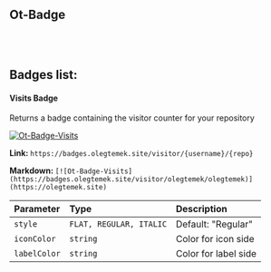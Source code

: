 ## Ot-Badge

<br />
<br />

## Badges list:

#### Visits Badge

Returns a badge containing the visitor counter for your repository

[![Ot-Badge-Visits](https://badges.olegtemek.site/visitor/olegtemek/ot-badge)](https://olegtemek.site)

<p><b>Link: </b><code>https://badges.olegtemek.site/visitor/{username}/{repo}</code></p>

<p> <b>Markdown: </b><code>[![Ot-Badge-Visits](https://badges.olegtemek.site/visitor/olegtemek/olegtemek)](https://olegtemek.site)</code></p>

| Parameter    | Type                    | Description          |
| :----------- | :---------------------- | :------------------- |
| `style`      | `FLAT, REGULAR, ITALIC` | Default: "Regular"   |
| `iconColor`  | `string`                | Color for icon side  |
| `labelColor` | `string`                | Color for label side |
